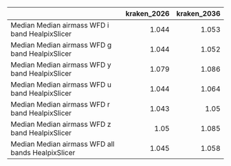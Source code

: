 |                                                   |   kraken_2026 |   kraken_2036 |
|:--------------------------------------------------|--------------:|--------------:|
| Median Median airmass WFD i band HealpixSlicer    |         1.044 |         1.053 |
| Median Median airmass WFD g band HealpixSlicer    |         1.044 |         1.052 |
| Median Median airmass WFD y band HealpixSlicer    |         1.079 |         1.086 |
| Median Median airmass WFD u band HealpixSlicer    |         1.044 |         1.064 |
| Median Median airmass WFD r band HealpixSlicer    |         1.043 |         1.05  |
| Median Median airmass WFD z band HealpixSlicer    |         1.05  |         1.085 |
| Median Median airmass WFD all bands HealpixSlicer |         1.045 |         1.058 |
